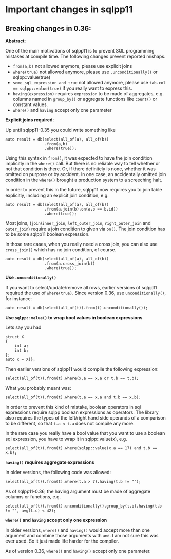 Important changes in sqlpp11
============================

Breaking changes in 0.36:
-------------------------
__Abstract__:

One of the main motivations of sqlpp11 is to prevent SQL programming mistakes at compile time. The following changes prevent reported mishaps.
  * `from(a,b)` not allowed anymore, please use explicit joins
  * `where(true)` not allowed anymore, please use `.unconditionally()` or sqlpp::value(true)
  * `some_sql_expression and true` not allowed anymore, please use `tab.col == sqlpp::value(true)` if you really want to express this.
  * `having(expression)` requires `expression` to be made of aggregates, e.g. columns named in `group_by()` or aggregate functions like `count()` or constant values.
  * `where()` and `having` accept only one parameter

__Explicit joins required__:

Up until sqlpp11-0.35 you could write something like

```
auto result = db(select(all_of(a), all_of(b))
                 .from(a,b)
                 .where(true));
```

Using this syntax in `from()`, it was expected to have the join condition implicitly in the `where()` call.
But there is no reliable way to tell whether or not that condition is there. Or, if there definitely is none, whether
it was omitted on purpose or by accident.
In one case, an accidentally omitted join condition in the `where()` brought a production system to a screeching halt.

In order to prevent this in the future, sqlpp11 now requires you to join table explicitly, including an explicit join condition, e.g.

```
auto result = db(select(all_of(a), all_of(b))
                 .from(a.join(b).on(a.b == b.id))
                 .where(true));
```

Most joins, (`join`/`inner_join`, `left_outer_join`, `right_outer_join` and `outer_join`) require a join condition to given via `on()`.
The join condition has to be some sqlpp11 boolean expression.

In those rare cases, when you really need a cross join, you can also use `cross_join()` which has no join condition, of course.

```
auto result = db(select(all_of(a), all_of(b))
                 .from(a.cross_join(b))
                 .where(true));
```

__Use `.unconditionally()`__

If you want to select/update/remove all rows, earlier versions of sqlpp11 required the use of `where(true)`. Since version 0.36, use `unconditionally()`, for instance:
```
auto result = db(select(all_of(t)).from(t).unconditionally());
```

__Use `sqlpp::value()` to wrap bool values in boolean expressions__

Lets say you had

```
struct X
{
    int a;
    int b;
};
auto x = X{};
```

Then earlier versions of sqlpp11 would compile the following expression:

```
select(all_of(t)).from(t).where(x.a == x.a or t.b == t.b);
```

What you probably meant was:

```
select(all_of(t)).from(t).where(t.a == x.a and t.b == x.b);
```

In order to prevent this kind of mistake, boolean operators in sql expressions require sqlpp boolean expressions as operators.
The library also requires the types of the left/right hand side operands of a comparison to be different, so that `t.a < t.a` does not compile any more.

In the rare case you really have a bool value that you want to use a boolean sql expression, you have to wrap it in sqlpp::value(x), e.g.

```
select(all_of(t)).from(t).where(sqlpp::value(x.a == 17) and t.b == x.b);
```

__`having()` requires aggregate expressions__

In older versions, the following code was allowed:

```
select(all_of(t)).from(t).where(t.a > 7).having(t.b != "");
```

As of sqlpp11-0.36, the having argument must be made of aggregate columns or functions, e.g.

```
select(all_of(t)).from(t).unconditionally().group_by(t.b).having(t.b != "", avg(t.c) < 42);
```

__`where()` and `having` accept only one expression__

In older versions, `where()` and `having()` would accept more than one argument and combine those arguments with `and`.
I am not sure this was ever used. So it just made life harder for the compiler.

As of version 0.36, `where()` and `having()` accept only one parameter.
